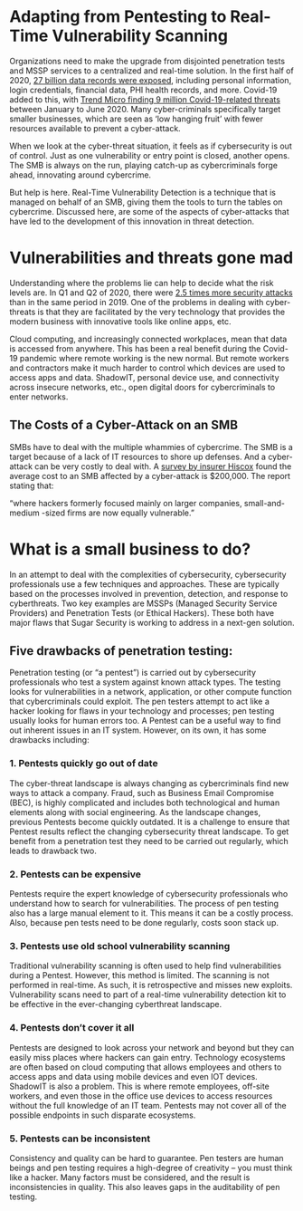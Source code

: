 # Adapting from Pentesting to Real-Time Vulnerability Scanning

Organizations need to make the upgrade from disjointed penetration tests and MSSP services to a centralized and real-time solution. In the first half of 2020, [27 billion data records were exposed](https://pages.riskbasedsecurity.com/en/2020-mid-year-data-breach-quickview-report), including personal information, login credentials, financial data, PHI health records, and more. Covid-19 added to this, with [Trend Micro finding 9 million Covid-19-related threats](https://www.trendmicro.com/vinfo/us/security/research-and-analysis/threat-reports/roundup/securing-the-pandemic-disrupted-workplace-trend-micro-2020-midyear-cybersecurity-report) between January to June 2020. Many cyber-criminals specifically target smaller businesses, which are seen as ‘low hanging fruit’ with fewer resources available to prevent a cyber-attack. 

When we look at the cyber-threat situation, it feels as if cybersecurity is out of control. Just as one vulnerability or entry point is closed, another opens. The SMB is always on the run, playing catch-up as cybercriminals forge ahead, innovating around cybercrime.

But help is here. Real-Time Vulnerability Detection is a technique that is managed on behalf of an SMB, giving them the tools to turn the tables on cybercrime. Discussed here, are some of the aspects of cyber-attacks that have led to the development of this innovation in threat detection.

# Vulnerabilities and threats gone mad

Understanding where the problems lie can help to decide what the risk levels are. In Q1 and Q2 of 2020, there were [2.5 times more security attacks](https://www.home.neustar/resources/whitepapers/cyber-threats-and-trends-report-2020-first-half) than in the same period in 2019. One of the problems in dealing with cyber-threats is that they are facilitated by the very technology that provides the modern business with innovative tools like online apps, etc. 

Cloud computing, and increasingly connected workplaces, mean that data is accessed from anywhere. This has been a real benefit during the Covid-19 pandemic where remote working is the new normal. But remote workers and contractors make it much harder to control which devices are used to access apps and data. ShadowIT, personal device use, and connectivity across insecure networks, etc., open digital doors for cybercriminals to enter networks. 

## The Costs of a Cyber-Attack on an SMB

SMBs have to deal with the multiple whammies of cybercrime. The SMB is a target because of a lack of IT resources to shore up defenses. And a cyber-attack can be very costly to deal with. A [survey by insurer Hiscox](https://www.hiscox.com/documents/2019-Hiscox-Cyber-Readiness-Report.pdf) found the average cost to an SMB affected by a cyber-attack is $200,000.  The report stating that: 

“where hackers formerly focused mainly on larger companies, small-and-medium -sized firms are now equally vulnerable.”

# What is a small business to do?

In an attempt to deal with the complexities of cybersecurity, cybersecurity professionals use a few techniques and approaches. These are typically based on the processes involved in prevention, detection, and response to cyberthreats. Two key examples are MSSPs (Managed Security Service Providers) and Penetration Tests (or Ethical Hackers). These both have major flaws that Sugar Security is working to address in a next-gen solution. 

## Five drawbacks of penetration testing:

Penetration testing (or “a pentest”) is carried out by cybersecurity professionals who test a system against known attack types. The testing looks for vulnerabilities in a network, application, or other compute function that cybercriminals could exploit. The pen testers attempt to act like a hacker looking for flaws in your technology and processes; pen testing usually looks for human errors too. A Pentest can be a useful way to find out inherent issues in an IT system. However, on its own, it has some drawbacks including:

### 1. Pentests quickly go out of date

The cyber-threat landscape is always changing as cybercriminals find new ways to attack a company. Fraud, such as Business Email Compromise (BEC), is highly complicated and includes both technological and human elements along with social engineering. As the landscape changes, previous Pentests become quickly outdated. It is a challenge to ensure that Pentest results reflect the changing cybersecurity threat landscape. To get benefit from a penetration test they need to be carried out regularly, which leads to drawback two.

### 2. Pentests can be expensive

Pentests require the expert knowledge of cybersecurity professionals who understand how to search for vulnerabilities. The process of pen testing also has a large manual element to it. This means it can be a costly process. Also, because pen tests need to be done regularly, costs soon stack up.

### 3. Pentests use old school vulnerability scanning

Traditional vulnerability scanning is often used to help find vulnerabilities during a Pentest. However, this method is limited. The scanning is not performed in real-time. As such, it is retrospective and misses new exploits. Vulnerability scans need to part of a real-time vulnerability detection kit to be effective in the ever-changing cyberthreat landscape.

### 4. Pentests don’t cover it all
Pentests are designed to look across your network and beyond but they can easily miss places where hackers can gain entry. Technology ecosystems are often based on cloud computing that allows employees and others to access apps and data using mobile devices and even IOT devices. ShadowIT is also a problem. This is where remote employees, off-site workers, and even those in the office use devices to access resources without the full knowledge of an IT team. Pentests may not cover all of the possible endpoints in such disparate ecosystems. 

### 5. Pentests can be inconsistent
Consistency and quality can be hard to guarantee. Pen testers are human beings and pen testing requires a high-degree of creativity – you must think like a hacker. Many factors must be considered, and the result is inconsistencies in quality. This also leaves gaps in the auditability of pen testing.




